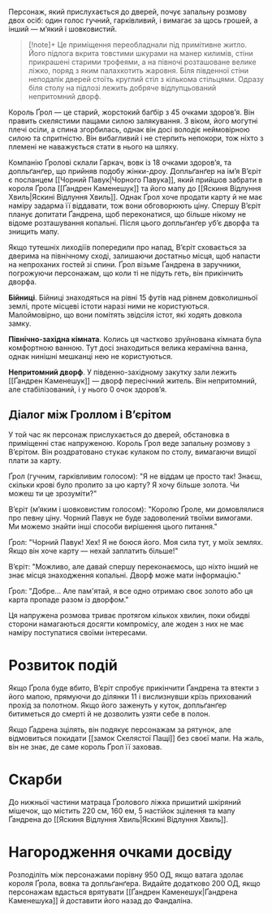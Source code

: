 Персонаж, який прислухається до дверей, почує запальну розмову двох осіб: один голос гучний, гарківливий, і вимагає за щось грошей, а інший — м’який і шовковистий.

>[!note]+
>Це приміщення переобладнали під примітивне житло. Його підлога вкрита товстими шкурами на манер килимів, стіни прикрашені старими трофеями, а на півночі розташоване велике ліжко, поряд з яким палахкотить жаровня. Біля південної стіни неподалік дверей стоїть круглий стіл з кількома стільцями. Одразу біля столу на підлозі лежить добряче відлупцьований непритомний дворф.

Король Ґрол — це старий, жорстокий баґбір з 45 очками здоров’я. Він править скелястими пащами силою залякування. З віком, його могутні плечі осіли, а спина згорбилась, однак він досі володіє неймовірною силою та спритністю. Він вибагливий і не стерпить непокори, тож ніхто з племені не наважується стати в нього на шляху.

Компанію Ґролові склали Гаркач, вовк із 18 очками здоров’я, та допльґанґер, що прийняв подобу жінки-дроу. Допльґанґер на ім’я В’єріт є посланцем [[Чорний Павук|Чорного Павука]], який прийшов забрати в короля Ґрола [[Ґандрен Каменешук]] та його мапу до [[Яскиня Відлуння Хвиль|Яскині Відлуння Хвиль]]. Однак Ґрол хоче продати карту й не має наміру задарма її віддавати, тож вони обговорюють ціну. Спершу В’єріт планує допитати Ґандрена, щоб переконатися, що більше нікому не відоме розташування копальні. Після цього допльґанґер уб’є дворфа та знищить мапу.

Якщо тутешніх лиходіїв попередили про напад, В’єріт сховається за дверима на північному сході, залишаючи достатньо місця, щоб напасти на непроханих гостей зі спини. Ґрол візьме Ґандрена в заручники, погрожуючи персонажам, що коли ті не підуть геть, він прикінчить
дворфа.

**Бійниці**. Бійниці знаходяться на рівні 15 футів над рівнем довколишньої землі, проте місцеві істоти наразі ними не користуються. Малоймовірно, що вони помітять звідсіля істот, які ходять довкола замку.

**Північно-західна кімната**. Колись ця частково зруйнована кімната була комфортною ванною. Тут досі знаходиться велика керамічна ванна, однак нинішні мешканці нею не користуються.

**Непритомний дворф**. У південно-західному закутку зали лежить [[Ґандрен Каменешук]] — дворф пересічний житель. Він непритомний, але стабілізований, і у нього 0 очок здоров’я.

## Діалог між Гроллом і В’єрітом

У той час як персонаж прислухається до дверей, обстановка в приміщенні стає напруженою. Король Ґрол веде запальну розмову з В’єрітом. Він роздратовано стукає кулаком по столу, вимагаючи вищої плати за карту.

Ґрол (гучним, гарківливим голосом): "Я не віддам це просто так! Знаєш, скільки крові було пролито за цю карту? Я хочу більше золота. Чи можеш ти це зрозуміти?"

В’єріт (м’яким і шовковистим голосом): "Королю Ґроле, ми домовлялися про певну ціну. Чорний Павук не буде задоволений твоїми вимогами. Ми можемо знайти інші способи вирішення цього питання."

Ґрол: "Чорний Павук! Хех! Я не боюся його. Моя сила тут, у моїх землях. Якщо він хоче карту — нехай заплатить більше!"

В’єріт: "Можливо, але давай спершу переконаємось, що ніхто інший не знає місця знаходження копальні. Дворф може мати інформацію."

Ґрол: "Добре... Але пам'ятай, я все одно отримаю своє золото або ця карта пропаде разом із дворфом."

Ця напружена розмова триває протягом кількох хвилин, поки обидві сторони намагаються досягти компромісу, але жоден з них не має наміру поступатися своїми інтересами.

# Розвиток подій
Якщо Ґрола буде вбито, В’єріт спробує прикінчити Ґандрена та втекти з його мапою, прямуючи до ділянки 11 і вислизнувши крізь прихований прохід за полотном. Якщо його заженуть у куток, допльґанґер битиметься до смерті й не дозволить узяти себе в полон.

Якщо Ґадрена зцілять, він подякує персонажам за рятунок, але відмовиться покидати [[замок Скелястої Пащі]] без своєї мапи. На жаль, він не знає, де саме король Ґрол її заховав.

# Скарби
До нижньої частини матраца Ґролового ліжка пришитий шкіряний мішечок, що містить 220 см, 160 ем, 5 настійок зцілення та мапу Ґандрена до [[Яскиня Відлуння Хвиль|Яскині Відлуння Хвиль]].

# Нагородження очками досвіду
Розподіліть між персонажами порівну 950 ОД, якщо ватага здолає короля Ґрола, вовка та допльґанґера. Видайте додатково 200 ОД, якщо персонажам вдасться врятувати [[Ґандрен Каменешук|Ґандрена Каменешука]] й доставити його назад до Фандаліна.